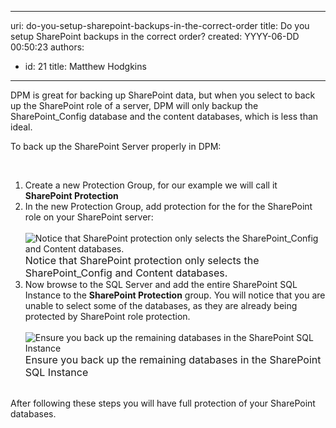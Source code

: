 

---
uri: do-you-setup-sharepoint-backups-in-the-correct-order
title: Do you setup SharePoint backups in the correct order?
created: YYYY-06-DD 00:50:23
authors:
  - id: 21
    title: Matthew Hodgkins
---




<span class='intro'> DPM is great for backing up SharePoint data, but when you select to back up the SharePoint role of a server, DPM will only backup the SharePoint_Config database and the content databases, which is less than ideal. 
 </span>

To back up the SharePoint Server properly in DPM&#58;
<div><br>
</div>
<div>
<ol>
    <li>Create a new Protection Group, for our example we will call it <strong>SharePoint Protection </strong></li>
    <li>In the new Protection Group, add protection for the for the SharePoint role on your SharePoint server&#58;<br>
    <br>
    <img alt="Notice that SharePoint protection only selects the SharePoint_Config and Content databases." src="/PublishingImages/dpm-spcorrectorder-1.png" /><br>
    <font class="ms-rteCustom-FigureNormal" size="+0">Notice that SharePoint protection only selects the SharePoint_Config and Content databases.</font></li>
    <li>Now browse to the SQL Server and add the entire SharePoint SQL Instance to the <strong>SharePoint Protection</strong> group. You will notice that you are unable to select some of the databases, as they are already being protected by SharePoint role protection.<br>
    <br>
    <img alt="Ensure you back up the remaining databases in the SharePoint SQL Instance" src="/PublishingImages/dpm-spcorrectorder-2.png" /><br>
    <font class="ms-rteCustom-FigureNormal" size="+0">Ensure you back up the remaining databases in the SharePoint SQL Instance</font></li>
    <br>
</ol>
After following these steps you will have full protection of your SharePoint databases. </div>



